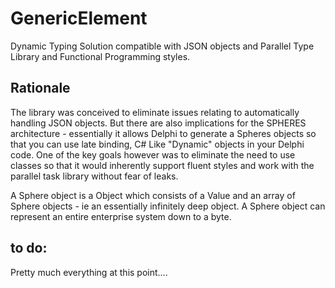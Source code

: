 # GenericElement
Dynamic Typing Solution compatible with JSON objects and Parallel Type Library and Functional Programming styles.

## Rationale
The library was conceived to eliminate issues relating to automatically handling JSON objects.  But there are also implications for the SPHERES architecture - essentially it allows Delphi to generate a Spheres objects so that you can use late binding, C# Like "Dynamic" objects in your Delphi code. One of the key goals however was to eliminate the need to use classes so that it would inherently support fluent styles and work with the parallel task library without fear of leaks.

A Sphere object is a Object which consists of a Value and an array of Sphere objects - ie an essentially infinitely deep object.  A Sphere object can represent an entire enterprise system down to a byte.

## to do:
Pretty much everything at this point....

